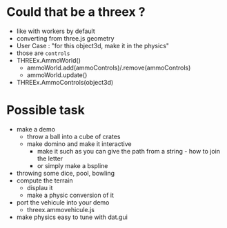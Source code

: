 # Could that be a threex ?
- like with workers by default
- converting from three.js geometry
- User Case : "for this object3d, make it in the physics"
- those are ```controls```
- THREEx.AmmoWorld()
  - ammoWorld.add(ammoControls)/.remove(ammoControls)
  - ammoWorld.update()
- THREEx.AmmoControls(object3d)

# Possible task
- make a demo
  - throw a ball into a cube of crates
  - make domino and make it interactive
    - make it such as you can give the path from a string - how to join the letter
    - or simply make a bspline
- throwing some dice, pool, bowling
- compute the terrain
  - displau it
  - make a physic conversion of it
- port the vehicule into your demo
  - threex.ammovehicule.js
- make physics easy to tune with dat.gui
